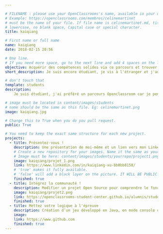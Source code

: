 ```yaml
---

# FILENAME : please use your OpenClassrooms's name, available in your url.
# Example: https://openclassrooms.com/membres/celinemartinet
# must be the name of your file. If file name is celinemartinet.md, title is celinemartinet.
# lowercase, no blank space, Capital case or special character.
title: kaiqiang

# First name or full name
name: kaiqiang
date: 2018-02-15 20:56

# One line.
# If you need more space, go to the next line and add 4 spaces on the left, as in 'description'.
objective: Acquérir des compétences solides via ce parcours et trouver un métier de développeur
short_description: Je suis encore étudiant, je vis à l'étranger et j'adore voyager

# don't touch that
template: students
description:
    Je suis étudiant, j'ai préféré un parcours Openclassroom car je pense qu'il m'apportera bien plus qu'un parcours classique à l'université. j'adore voyager et regarder des animés et des dramas

# image must be located in content/images/students
# name should be the same as this file. Eg: celinemartinet.png
image: kaiqiang.jpg

# Change this to True when you do you pull request.
public: True

# You need to keep the exact same structure for each new project.
projects:
  - title: Présentez-vous !
    description: Une présentation de moi-même et un lien vers mon LinkedIn.
    # Create a new repository for your images. Name it the same as your nickname and profile picture.
    # Image must be here: content/images/students/yourrepo/project1.png
    image: kaiqiang/projet_1.png
    link: https://www.linkedin.com/in/kaiqiang-xu-bb0bb8158/
    # 'true' makes it fully available.
    # 'false' will add a black layer on the picture. IT WILL BE PUBLIC!
    finished: true
  - title: Intégrez la communauté !
    description: Modifier un projet Open Source pour comprendre le fonctionnement de Git, de Github et des pull requests. 
    image: kaiqiang/projet2.png
    link: https://openclassrooms-student-center.github.io/alumnis/students/kaiqiang.html
    finished: true
  - title: Mettez votre logique à l'épreuve
    description: Création d’un jeu développé en Java, en mode console ou avec Swing.
    image:
    link: https://www.github.com
    finished: true
---
```


